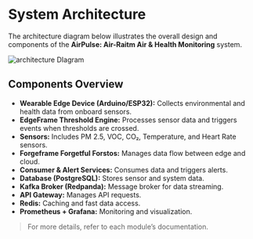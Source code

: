 # System Architecture

The architecture diagram below illustrates the overall design and components of the **AirPulse: Air-Raitm Air & Health Monitoring** system.

![architecture DIagram](./image1)

## Components Overview

- **Wearable Edge Device (Arduino/ESP32):** Collects environmental and health data from onboard sensors.
- **EdgeFrame Threshold Engine:** Processes sensor data and triggers events when thresholds are crossed.
- **Sensors:** Includes PM 2.5, VOC, CO₂, Temperature, and Heart Rate sensors.
- **Forgeframe Forgetful Forstos:** Manages data flow between edge and cloud.
- **Consumer & Alert Services:** Consumes data and triggers alerts.
- **Database (PostgreSQL):** Stores sensor and system data.
- **Kafka Broker (Redpanda):** Message broker for data streaming.
- **API Gateway:** Manages API requests.
- **Redis:** Caching and fast data access.
- **Prometheus + Grafana:** Monitoring and visualization.

> For more details, refer to each module’s documentation.